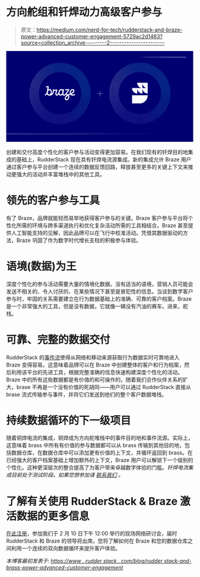 # 方向舵组和钎焊动力高级客户参与

> 原文：<https://medium.com/nerd-for-tech/rudderstack-and-braze-power-advanced-customer-engagement-5729ac2d1463?source=collection_archive---------2----------------------->

![](img/8f91a0880d5e2e9caf3402b5a92e767f.png)

创建和交付高度个性化的客户参与活动变得更加容易。在我们现有的钎焊目的地集成的基础上，RudderStack 现在具有钎焊电流源集成。新的集成允许 Braze 用户通过客户参与平台创建一个连续的数据反馈回路，释放甚至更多的关键上下文来推动更强大的活动并丰富堆栈中的其他工具。

# 领先的客户参与工具

有了 Braze，品牌就能轻而易举地获得客户参与的关键。Braze 客户参与平台将个性化所需的环境与跨多渠道执行和优化复杂活动所需的工具相结合。Braze 甚至提供人工智能支持的见解，因此品牌可以在飞行中校准活动。凭借其数据驱动的方法，Braze 巩固了作为数字时代增长支柱的积极参与体验。

# 语境(数据)为王

深度个性化的参与活动需要大量的情境化数据。没有适当的语境，营销人员可能会发送不相关的、令人讨厌的、在某些情况下甚至是冒犯性的信息。当谈到数字客户参与时，牢固的关系需要建立在行为数据基础上的准确、可靠的客户档案。Braze 是一个非常强大的工具，但是没有数据，它就像一辆没有汽油的赛车。进来，舵栈。

# 可靠、完整的数据交付

RudderStack 的[事件流](https://rudderstack.com/product/event-stream/)使得从网络和移动来源获取行为数据实时可靠地进入 Braze 变得容易。这意味着品牌可以在 Braze 中创建整体的客户和行为档案，然后利用该平台的先进工具，根据完整准确的信息快速构建深度个性化的活动。Braze 中的所有这些数据都是有价值的和可操作的。随着我们合作伙伴关系的扩大，brase 不再是一个没有价值的死胡同——用户可以通过 RudderStack 直接从 brase 流式传输参与事件，并将它们发送到他们的整个客户数据堆栈。

# 持续数据循环的下一级项目

随着铜焊电流的集成，铜焊成为方向舵堆栈中的事件目的地和事件流源。实际上，这意味着 brass 中所有有价值的参与数据都可以从 brass 传输到其他目的地，包括数据仓库，在数据仓库中可以添加更有价值的上下文，并循环返回到 brass。在已经强大的客户档案基础上增加额外的上下文，Braze 用户可以解锁下一个级别的个性化。这种更深层次的整合提高了为客户带来卓越数字体验的门槛。*钎焊电流集成目前处于测试阶段。如果您想参加请* [*联系我们*](mailto:Myles@rudderstack.com?subject=Hi%20Myles,%20I%27m%20interested%20in%20the%20Braze%20Currents%20Integration) *。*

# 了解有关使用 RudderStack & Braze 激活数据的更多信息

[在此注册](https://rudderstack.com/video-library/data-activation-with-braze-snowflake-and-rudderstack)，参加我们于 2 月 10 日下午 12:00 举行的现场网络研讨会，届时 RudderStack 和 Braze 的领导将出席。您将了解如何在 Braze 和您的数据仓库之间利用一个连续的双向数据循环来提升客户体验。

*本博客最初发表于:* [*https://www . rudder stack . com/blog/rudder stack-and-brass-power-advanced-customer-engagement*](https://www.rudderstack.com/blog/rudderstack-and-braze-power-advanced-customer-engagement)